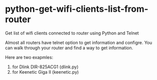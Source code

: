 # python-get-wifi-clients-list-from-router
Get list of wifi clients connected to router using Python and Telnet

Almost all routers have telnet option to get information and configre. 
You can walk through your router and find a way to get information. 

Here are two exapmles:
1) for Dlink DIR-825ACG1 (dlink.py)
2) for Keenetic Giga II (keenetic.py)
